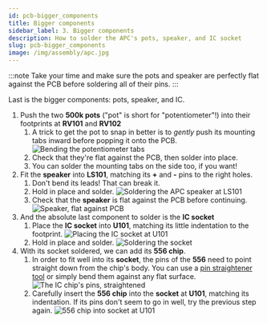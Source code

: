 ```yaml
---
id: pcb-bigger_components
title: Bigger components
sidebar_label: 3. Bigger components
description: How to solder the APC's pots, speaker, and IC socket
slug: pcb-bigger_components
image: /img/assembly/apc.jpg
---
```


:::note
Take your time and make sure the pots and speaker are perfectly flat against the PCB before soldering all of their pins.
:::

Last is the bigger components: pots, speaker, and IC.

1. Push the two **500k pots** ("pot" is short for "potentiometer"!) into their footprints at **RV101** and **RV102**
   1. A trick to get the pot to snap in better is to _gently_ push its mounting tabs inward before popping it onto the PCB.
      ![Bending the potentiometer tabs](/img/assembly/pot-tabs.jpg)
   2. Check that they're flat against the PCB, then solder into place.
   3. You can solder the mounting tabs on the side too, if you want!
2. Fit the **speaker** into **LS101**, matching its **+** and **-** pins to the right holes.
   1. Don't bend its leads! That can break it.
   2. Hold in place and solder. <!-- TODO: advise on technique -->
      ![Soldering the APC speaker at LS101](/img/assembly/speaker-solder.jpg)
   3. Check that the **speaker** is flat against the PCB before continuing.
      ![Speaker, flat against PCB](/img/assembly/speaker-flat.jpg)
3. And the absolute last component to solder is the **IC socket**
   1. Place the **IC socket** into **U101**, matching its little indentation to the footprint.
      ![Placing the IC socket at U101](/img/assembly/socket-placement.jpg)
   2. Hold in place and solder. <!-- TODO: advise on technique -->
      ![Soldering the socket](/img/assembly/socket-solder.jpg)
4. With its socket soldered, we can add its **556 chip**.
   1. In order to fit well into its **socket**, the pins of the **556** need to point straight down from the chip's body. You can use a [pin straightener tool](https://www.jameco.com/z/ICS-01-R-Jameco-Benchpro-IC-Pin-Straightener-for-0-300-and-0-600-Wide-ICs_99363.html) or simply bend them against any flat surface. <!-- TODO: advise on technique -->
      ![The IC chip's pins, straightened](/img/assembly/ic-pins.jpg)
   2. Carefully insert the **556 chip** into the **socket** at **U101**, matching its indentation. If its pins don't seem to go in well, try the previous step again.
      ![556 chip into socket at U101](/img/assembly/chip-insert.jpg)

<!-- TODO: consider breaking out test from the rest of the steps -->
